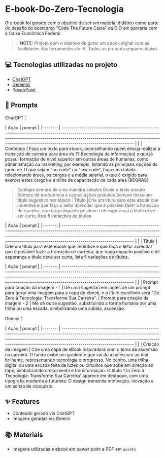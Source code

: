 # E-book-Do-Zero-Tecnologia
O e-book foi gerado com o objetivo de ser um material didático como parte do desafio do bootcamp "Code The Future Caixa" da DIO em parceria com a Caixa Econômica Federal. 
 > ℹ️ **NOTE:** Projeto com o objetivo de gerar um ebook digital com as facilidades das ferramentas de IA. Todos os prompts
seguem abaixo.

## 💻 Tecnologias utilizadas no projeto

- [ChatGPT](https://chat.openai.com/) 
- [Geminmi](https://gemini.google.com/app/)
- [PowerPoint](https://www.microsoft.com/en/microsoft-365/powerpoint)

## 🧠 Prompts

ChatGPT：

|   Ação   | prompt                                                                                                                                                                                                                                                                         |
| :------: | ------------------------------------------------------------------------------------------------------------------------------------------------------------------------------------------------------------------------------------------------------------------------------ |                                       |
| Conteúdo | Faça um texto para ebook, aconselhando quem deseja realizar a transição de carreira para área de TI (tecnologia da informação) e que já possui formação de nível superior em outras áreas de humanas, como administração  ou marketing, por exemplo, listando as principais opções do ramo de TI que sejam "no code" ou "low code", faça uma tabela relacionando áreas, os cargos e a média salarial, o que é exigido para exercer estes cargos e a trilha de capacitação de cada área 
{REGRAS}
> Explique sempre de uma maneira simples
> Deixe o texto enxuto
> Sempre dê preferência à capacitações gratuitas
> Sempre deixe um título sugestivo por tópico
| Título |Crie um título para este ebook que incentive e que faça o leitor acreditar que é possível fazer a transição de carreira, que traga impacto positivo e dê esperança o título deve ser  curto, liste 5 variações de títulos

|   Ação   | prompt                                                                                                                                                                                                                                                                         |
| :------: | ------------------------------------------------------------------------------------------------------------------------------------------------------------------------------------------------------------------------------------------------------------------------------ |                                       |
| Título | Crie um título para este ebook que incentive e que faça o leitor acreditar que é possível fazer a transição de carreira, que traga impacto positivo e dê esperança o título deve ser curto, lista 5 variações de títulos. 

|   Ação   | prompt                                                                                                                                                                                                                                                                         |
| :------: | ------------------------------------------------------------------------------------------------------------------------------------------------------------------------------------------------------------------------------------------------------------------------------ |                                       |
| Prompt para criação da imagem - 1 | Dê uma sugestão em inglês de um prompt para gerar uma imagem para a capa do ebook, e o título escolhido será "Do Zero à Tecnologia: Transforme Sua Carreira". 
| Prompt para criação da imagem - 2 | Me dê outra sugestão, substituindo a forma humana por uma trilha ou uma escada, simbolizando uma subida, ascensão. 

Gemini：

|   Ação   | prompt                                                                                                                                                                                                                                                                         |
| :------: | ------------------------------------------------------------------------------------------------------------------------------------------------------------------------------------------------------------------------------------------------------------------------------ |                                       |
| Criação da imagem | Crie uma capa de eBook inspiradora com o tema de ascensão na carreira. O fundo exibe um gradiente que vai do azul escuro ao teal brilhante, representando tecnologia e progresso. No centro, uma trilha digital ou uma escada feita de luzes ou circuitos que sobe em direção ao topo, simbolizando crescimento e transformação. O título 'Do Zero à Tecnologia: Transforme Sua Carreira' aparece em destaque, com uma tipografia moderna e futurista. O design transmite motivação, inovação e um senso de conquista.

## ✨ Features

- Conteúdo gerado via ChatGPT
- Imagens geradas via Gemini

## 📚 Materiais

- Imagens utilizadas e ebook em power point e PDF em `assets`



